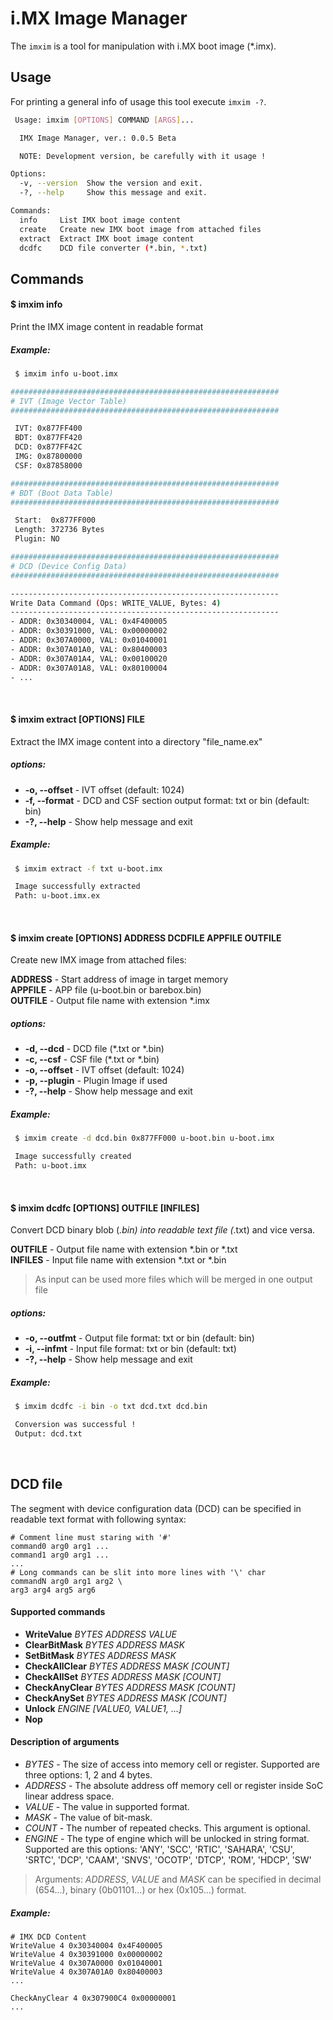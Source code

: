 i.MX Image Manager
=================

The `imxim` is a tool for manipulation with i.MX boot image (*.imx). 

Usage
-----

For printing a general info of usage this tool execute `imxim -?`.

```sh
 Usage: imxim [OPTIONS] COMMAND [ARGS]...

  IMX Image Manager, ver.: 0.0.5 Beta

  NOTE: Development version, be carefully with it usage !

Options:
  -v, --version  Show the version and exit.
  -?, --help     Show this message and exit.

Commands:
  info     List IMX boot image content
  create   Create new IMX boot image from attached files
  extract  Extract IMX boot image content
  dcdfc    DCD file converter (*.bin, *.txt)
```

## Commands

#### $ imxim info

Print the IMX image content in readable format

##### Example:

```sh
 $ imxim info u-boot.imx

############################################################
# IVT (Image Vector Table)
############################################################

 IVT: 0x877FF400
 BDT: 0x877FF420
 DCD: 0x877FF42C
 IMG: 0x87800000
 CSF: 0x87858000

############################################################
# BDT (Boot Data Table)
############################################################

 Start:  0x877FF000
 Length: 372736 Bytes
 Plugin: NO

############################################################
# DCD (Device Config Data)
############################################################

------------------------------------------------------------
Write Data Command (Ops: WRITE_VALUE, Bytes: 4)
------------------------------------------------------------
- ADDR: 0x30340004, VAL: 0x4F400005
- ADDR: 0x30391000, VAL: 0x00000002
- ADDR: 0x307A0000, VAL: 0x01040001
- ADDR: 0x307A01A0, VAL: 0x80400003
- ADDR: 0x307A01A4, VAL: 0x00100020
- ADDR: 0x307A01A8, VAL: 0x80100004
- ...
```

<br>

#### $ imxim extract [OPTIONS] FILE

Extract the IMX image content into a directory "file_name.ex"

##### options:
* **-o, --offset** - IVT offset (default: 1024)
* **-f, --format** - DCD and CSF section output format: txt or bin (default: bin)
* **-?, --help**   - Show help message and exit

##### Example:

```sh
 $ imxim extract -f txt u-boot.imx

 Image successfully extracted
 Path: u-boot.imx.ex
```

<br>

#### $ imxim create [OPTIONS] ADDRESS DCDFILE APPFILE OUTFILE

Create new IMX image from attached files:

**ADDRESS** - Start address of image in target memory<br>
**APPFILE** - APP file (u-boot.bin or barebox.bin)<br>
**OUTFILE** - Output file name with extension *.imx<br>

##### options:
* **-d, --dcd** - DCD file (*.txt or *.bin)
* **-c, --csf** - CSF file (*.txt or *.bin)
* **-o, --offset** - IVT offset (default: 1024)
* **-p, --plugin** - Plugin Image if used
* **-?, --help** - Show help message and exit

##### Example:

```sh
 $ imxim create -d dcd.bin 0x877FF000 u-boot.bin u-boot.imx

 Image successfully created
 Path: u-boot.imx
```

<br>

#### $ imxim dcdfc [OPTIONS] OUTFILE [INFILES]

Convert DCD binary blob (*.bin) into readable text file (*.txt) and vice versa.

**OUTFILE** - Output file name with extension *.bin or *.txt<br>
**INFILES** - Input file name with extension *.txt or *.bin<br>

>As input can be used more files which will be merged in one output file

##### options:
* **-o, --outfmt** - Output file format: txt or bin (default: bin)
* **-i, --infmt** - Input file format: txt or bin (default: txt)
* **-?, --help** - Show help message and exit

##### Example:

```sh
 $ imxim dcdfc -i bin -o txt dcd.txt dcd.bin

 Conversion was successful !
 Output: dcd.txt
```

<br>

## DCD file

The segment with device configuration data (DCD) can be specified in readable text format with following syntax:

```
# Comment line must staring with '#'
command0 arg0 arg1 ...
command1 arg0 arg1 ...
...
# Long commands can be slit into more lines with '\' char
commandN arg0 arg1 arg2 \
arg3 arg4 arg5 arg6
```

#### Supported commands
* **WriteValue** *BYTES ADDRESS VALUE*
* **ClearBitMask** *BYTES ADDRESS MASK*
* **SetBitMask** *BYTES ADDRESS MASK*
* **CheckAllClear** *BYTES ADDRESS MASK [COUNT]*
* **CheckAllSet** *BYTES ADDRESS MASK [COUNT]*
* **CheckAnyClear** *BYTES ADDRESS MASK [COUNT]*
* **CheckAnySet** *BYTES ADDRESS MASK [COUNT]*
* **Unlock** *ENGINE [VALUE0, VALUE1, ...]*
* **Nop**

#### Description of arguments
* *BYTES* - The size of access into memory cell or register. Supported are three options: 1, 2 and 4 bytes.
* *ADDRESS* - The absolute address off memory cell or register inside SoC linear address space.
* *VALUE* - The value in supported format.
* *MASK* - The value of bit-mask.
* *COUNT* - The number of repeated checks. This argument is optional.
* *ENGINE* - The type of engine which will be unlocked in string format. Supported are this options: 'ANY', 'SCC', 'RTIC', 'SAHARA', 'CSU', 'SRTC', 'DCP', 'CAAM', 'SNVS', 'OCOTP', 'DTCP', 'ROM', 'HDCP', 'SW'

> Arguments: *ADDRESS*, *VALUE* and *MASK* can be specified in decimal (654...), binary (0b01101...) or hex (0x105...) format.

##### Example:
```
# IMX DCD Content
WriteValue 4 0x30340004 0x4F400005
WriteValue 4 0x30391000 0x00000002
WriteValue 4 0x307A0000 0x01040001
WriteValue 4 0x307A01A0 0x80400003
... 

CheckAnyClear 4 0x307900C4 0x00000001
... 
```